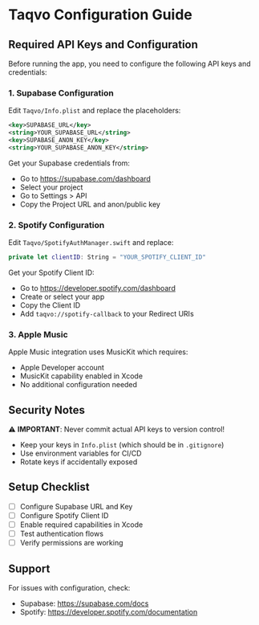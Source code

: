 # Taqvo Configuration Guide

## Required API Keys and Configuration

Before running the app, you need to configure the following API keys and credentials:

### 1. Supabase Configuration

Edit `Taqvo/Info.plist` and replace the placeholders:

```xml
<key>SUPABASE_URL</key>
<string>YOUR_SUPABASE_URL</string>
<key>SUPABASE_ANON_KEY</key>
<string>YOUR_SUPABASE_ANON_KEY</string>
```

Get your Supabase credentials from:
- Go to https://supabase.com/dashboard
- Select your project
- Go to Settings > API
- Copy the Project URL and anon/public key

### 2. Spotify Configuration

Edit `Taqvo/SpotifyAuthManager.swift` and replace:

```swift
private let clientID: String = "YOUR_SPOTIFY_CLIENT_ID"
```

Get your Spotify Client ID:
- Go to https://developer.spotify.com/dashboard
- Create or select your app
- Copy the Client ID
- Add `taqvo://spotify-callback` to your Redirect URIs

### 3. Apple Music

Apple Music integration uses MusicKit which requires:
- Apple Developer account
- MusicKit capability enabled in Xcode
- No additional configuration needed

## Security Notes

⚠️ **IMPORTANT**: Never commit actual API keys to version control!

- Keep your keys in `Info.plist` (which should be in `.gitignore`)
- Use environment variables for CI/CD
- Rotate keys if accidentally exposed

## Setup Checklist

- [ ] Configure Supabase URL and Key
- [ ] Configure Spotify Client ID
- [ ] Enable required capabilities in Xcode
- [ ] Test authentication flows
- [ ] Verify permissions are working

## Support

For issues with configuration, check:
- Supabase: https://supabase.com/docs
- Spotify: https://developer.spotify.com/documentation
